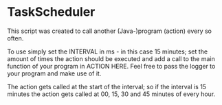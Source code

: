 # TaskScheduler
This script was created to call another (Java-)program (action) every so often.

To use simply set the INTERVAL in ms - in this case 15 minutes; set the amount of times the action should be executed and add a call to the main function of your program in ACTION HERE.
Feel free to pass the logger to your program and make use of it.

The action gets called at the start of the interval; so if the interval is 15 minutes the action gets called at 00, 15, 30 and 45 minutes of every hour.